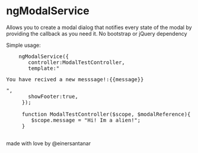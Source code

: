 # ngModalService
Allows you to create a modal dialog that notifies every state of the modal by providing the callback as you need it. No bootstrap or jQuery dependency


  Simple usage: 
  
  <pre>
    ngModalService({
       controller:ModalTestController,
       template:"<p>You have recived a new messsage!:{{message}}</p>",
       showFooter:true,
     });
     
     function ModalTestController($scope, $modalReference){
        $scope.message = "Hi! Im a alien!";
     }
   </pre>
  made with love by @einersantanar
